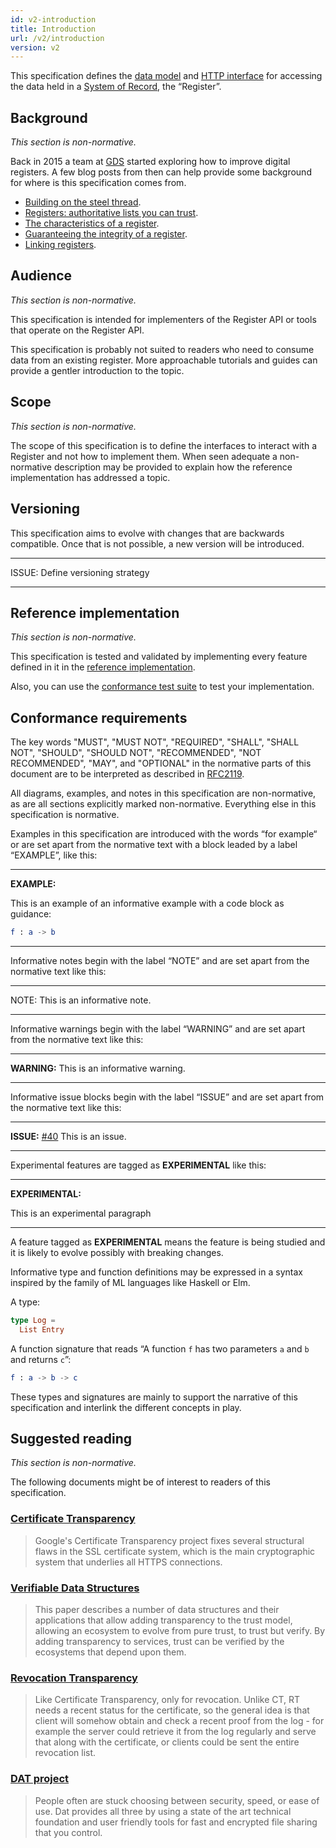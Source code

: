 ```yaml
---
id: v2-introduction
title: Introduction
url: /v2/introduction
version: v2
---
```


This specification defines the [data model](/data-model) and [HTTP
interface](/rest-api) for accessing the data held in a [System of
Record](https://en.wikipedia.org/wiki/System_of_record), the “Register”.


## Background

_This section is non-normative._

Back in 2015 a team at
[GDS](https://www.gov.uk/government/organisations/government-digital-service)
started exploring how to improve digital registers. A few blog posts from then
can help provide some background for where is this specification comes from.

* [Building on the steel thread](https://gds.blog.gov.uk/2015/07/24/building-on-the-steel-thread).
* [Registers: authoritative lists you can trust](https://gds.blog.gov.uk/2015/09/01/registers-authoritative-lists-you-can-trust).
* [The characteristics of a register](https://gds.blog.gov.uk/2015/10/13/the-characteristics-of-a-register).
* [Guaranteeing the integrity of a register](https://gdstechnology.blog.gov.uk/2015/10/13/guaranteeing-the-integrity-of-a-register).
* [Linking registers](https://gds.blog.gov.uk/2015/12/16/linking-registers).


## Audience

_This section is non-normative._

This specification is intended for implementers of the Register API or tools
that operate on the Register API.

This specification is probably not suited to readers who need to consume data
from an existing register. More approachable tutorials and guides can provide
a gentler introduction to the topic.


## Scope

_This section is non-normative._

The scope of this specification is to define the interfaces to interact with a
Register and not how to implement them. When seen adequate a non-normative
description may be provided to explain how the reference implementation has
addressed a topic.


## Versioning

This specification aims to evolve with changes that are backwards compatible.
Once that is not possible, a new version will be introduced.

***
ISSUE: Define versioning strategy
***


## Reference implementation

_This section is non-normative._

This specification is tested and validated by implementing every feature
defined in it in the [reference
implementation](https://github.com/openregister/openregister-java).

Also, you can use the [conformance test suite](https://github.com/openregister/conformance-test)
to test your implementation.


## Conformance requirements

The key words "MUST", "MUST NOT", "REQUIRED", "SHALL", "SHALL NOT", "SHOULD",
"SHOULD NOT", "RECOMMENDED", "NOT RECOMMENDED", "MAY", and "OPTIONAL" in the
normative parts of this document are to be interpreted as described in
[RFC2119](@rfc2119).

All diagrams, examples, and notes in this specification are non-normative, as
are all sections explicitly marked non-normative. Everything else in this
specification is normative.

Examples in this specification are introduced with the words “for example“ or
are set apart from the normative text with a block leaded by a label
“EXAMPLE”, like this:

***
**EXAMPLE:**

This is an example of an informative example with a code block as guidance:

```elm
f : a -> b
```
***

Informative notes begin with the label “NOTE” and are set apart from the
normative text like this:

***
NOTE: This is an informative note.
***

Informative warnings begin with the label “WARNING” and are set apart from the
normative text like this:

***
**WARNING:** This is an informative warning.
***

Informative issue blocks begin with the label “ISSUE” and are set apart from
the normative text like this:

***
**ISSUE:** [#40](https://github.com/openregister/specification/issues/40) This
is an issue.
***

Experimental features are tagged as **EXPERIMENTAL** like this:

***
**EXPERIMENTAL:**

This is an experimental paragraph
***

A feature tagged as **EXPERIMENTAL** means the feature is being studied and it
is likely to evolve possibly with breaking changes.

Informative type and function definitions may be expressed in a syntax
inspired by the family of ML languages like Haskell or Elm.

A type:

```elm
type Log =
  List Entry
```

A function signature that reads “A function `f` has two parameters `a` and `b`
and returns `c`”:

```elm
f : a -> b -> c
```

These types and signatures are mainly to support the narrative of this
specification and interlink the different concepts in play.


## Suggested reading

_This section is non-normative._

The following documents might be of interest to readers of this specification.

### [Certificate Transparency](https://www.certificate-transparency.org)

> Google's Certificate Transparency project fixes several structural flaws in
> the SSL certificate system, which is the main cryptographic system that
> underlies all HTTPS connections.

### [Verifiable Data Structures](https://github.com/google/trillian/blob/master/docs/VerifiableDataStructures.pdf)

> This paper describes a number of data structures and their applications that
> allow adding transparency to the trust model, allowing an ecosystem to evolve
> from pure trust, to trust but verify. By adding transparency to services,
> trust can be verified by the ecosystems that depend upon them.

### [Revocation Transparency](https://github.com/google/trillian/blob/master/docs/RevocationTransparency.pdf)

> Like Certificate Transparency, only for revocation. Unlike CT, RT needs a
> recent status for the certificate, so the general idea is that client will
> somehow obtain and check a recent proof from the log - for example the server
> could retrieve it from the log regularly and serve that along with the
> certificate, or clients could be sent the entire revocation list.

### [DAT project](https://docs.datproject.org)

> People often are stuck choosing between security, speed, or ease of use. Dat
> provides all three by using a state of the art technical foundation and user
> friendly tools for fast and encrypted file sharing that you control.
